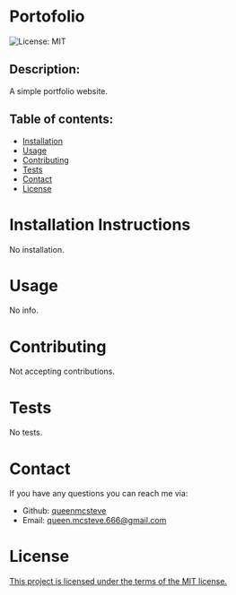 # Portofolio
![License: MIT](https://img.shields.io/badge/License-MIT-yellow.svg)

## Description:
A simple portfolio website.

## Table of contents:
* [Installation](#installation)
* [Usage](#usage)
* [Contributing](#contributing)
* [Tests](#tests)
* [Contact](#contact)
* [License](#license)

# Installation Instructions
No installation.

# Usage
No info.

# Contributing
Not accepting contributions.

# Tests
No tests.

# Contact
If you have any questions you can reach me via:
- Github: [queenmcsteve](https://github.com/queenmcsteve)
- Email: [queen.mcsteve.666@gmail.com](mailto:queen.mcsteve.666@gmail.com)

# License
[This project is licensed under the terms of the MIT license.](https://opensource.org/licenses/MIT)

